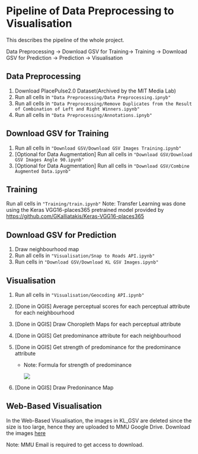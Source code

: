 # Pipeline of Data Preprocessing to Visualisation
This describes the pipeline of the whole project.

Data Preprocessing -> Download GSV for Training-> Training -> Download GSV for Prediction -> Prediction -> Visualisation

## Data Preprocessing
1. Download PlacePulse2.0 Dataset(Archived by the MIT Media Lab)
2. Run all cells in `"Data Preprocessing/Data Preprocessing.ipnyb"`
3. Run all cells in `"Data Preprocessing/Remove Duplicates from the Result of Combination of Left and Right Winners.ipynb"`
4. Run all cells in `"Data Preprocessing/Annotations.ipnyb"`

## Download GSV for Training
1. Run all cells in `"Download GSV/Download GSV Images Training.ipynb"`
2. [Optional for Data Augmentation] Run all cells in `"Download GSV/Download GSV Images Angle 90.ipynb"` 
3. [Optional for Data Augmentation] Run all cells in `"Download GSV/Combine Augmented Data.ipynb"`

## Training
Run all cells in `"Training/train.ipynb"`
Note: Transfer Learning was done using the Keras VGG16-places365 pretrained model provided by https://github.com/GKalliatakis/Keras-VGG16-places365

## Download GSV for Prediction 
1. Draw neighbourhood map
2. Run all cells in `"Visualisation/Snap to Roads API.ipynb"`
3. Run cells in `"Download GSV/Download KL GSV Images.ipynb"`

## Visualisation
1. Run all cells in `"Visualisation/Geocoding API.ipynb"`
2. [Done in QGIS] Average perceptual scores for each perceptual attribute for each neighbourhood
3. [Done in QGIS] Draw Choropleth Maps for each perceptual attribute
4. [Done in QGIS] Get predominance attribute for each neighbourhood
5. [Done in QGIS] Get strength of predominance for the predominance attribute

     - Note: Formula for strength of predominance 
     
          <img src="https://render.githubusercontent.com/render/math?math=W_p = \frac{Perceptual Score_p}{\sum^n_{i=1} Perceptual Score_i}">
 6. [Done in QGIS] Draw Predoninance Map
 
 ## Web-Based Visualisation
 In the Web-Based Visualisation, the images in KL_GSV are deleted since the size is too large, hence they are uploaded to MMU Google Drive. Download the images [here](https://drive.google.com/open?id=1F70rrxQ_MIAaTMxh9-CTY5jAw-VbpX57)
 
 Note: MMU Email is required to get access to download.
